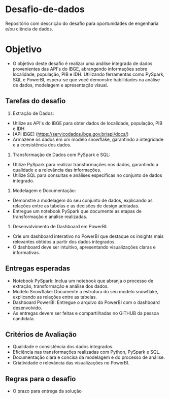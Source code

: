 # Desafio-de-dados
Repositório com descrição do desafio para oportunidades de engenharia e/ou ciência de dados.

# Objetivo

* O objetivo deste desafio é realizar uma análise integrada de dados provenientes das API's do IBGE, abrangendo informações sobre localidade, população, PIB e IDH. Utilizando ferramentas como PySpark, SQL e PowerBI, espera-se que você demonstre habilidades na análise de dados, modelagem e apresentação visual.

## Tarefas do desafio

1. Extração de Dados:

  - Utilize as API's do IBGE para obter dados de localidade, população, PIB e IDH.
  - [API IBGE] (https://servicodados.ibge.gov.br/api/docs/)
  - Armazene os dados em um modelo snowflake, garantindo a integridade e a consistência dos dados.

1. Transformação de Dados com PySpark e SQL:

  - Utilize PySpark para realizar transformações nos dados, garantindo a qualidade e a relevância das informações.
  - Utilize SQL para consultas e análises específicas no conjunto de dados integrado.

1. Modelagem e Documentação:

  - Demonstre a modelagem do seu conjunto de dados, explicando as relações entre as tabelas e as decisões de design adotadas.
  - Entregue um notebook PySpark que documente as etapas de transformação e análise realizadas.

1. Desenvolvimento de Dashboard em PowerBI:

  - Crie um dashboard interativo no PowerBI que destaque os insights mais relevantes obtidos a partir dos dados integrados.
  - O dashboard deve ser intuitivo, apresentando visualizações claras e informativas.

## Entregas esperadas

* Notebook PySpark: Inclua um notebook que abranja o processo de extração, transformação e análise dos dados.
* Modelo Snowflake: Documente a estrutura do seu modelo snowflake, explicando as relações entre as tabelas.
* Dashboard PowerBI: Entregue o arquivo do PowerBI com o dashboard desenvolvido.
* As entregas devem ser feitas e compartilhadas no GITHUB da pessoa candidata.

## Critérios de Avaliação
* Qualidade e consistência dos dados integrados.
* Eficiência nas transformações realizadas com Python, PySpark e SQL.
* Documentação clara e concisa da modelagem e do processo de análise.
* Criatividade e relevância das visualizações no PowerBI.


## Regras para o desafio
* O prazo para entrega da solução 
